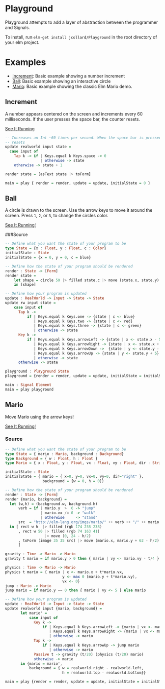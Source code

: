 Playground
==========

Playground attempts to add a layer of abstraction between the programmer and
Signals. 

To install, run `elm-get install jcollard/Playground` in the root directory of your elm project.

Examples
========

* [Increment](#increment): Basic example showing a number increment
* [Ball](#ball): Basic example showing an interactive circle
* [Mario](#mario): Basic example showing the classic Elm Mario demo.

## Increment
A number appears centered on the screen and increments every 60 milliseconds. If the user presses the space bar, the counter resets.

[See It Running](http://jcollard.github.io/elm/Playground/Increment.html)

```haskell
-- Increases an Int ~60 times per second. When the space bar is pressed, the Int
-- resets
update realworld input state = 
  case input of
    Tap k -> if | Keys.equal k Keys.space -> 0
                | otherwise -> state
    otherwise -> state + 1

render state = [asText state |> toForm]

main = play { render = render, update = update, initialState = 0 }
```


## Ball
A circle is drawn to the screen. Use the arrow keys to move it around the screen. Press `1`, `2`, or `3`, to change the circles color.

[See It Running!](http://jcollard.github.io/elm/Playground/Demo.html)

###Source
```haskell
-- Define what you want the state of your program to be
type State = {x : Float, y : Float, c : Color}
initialState : State
initialState = {x = 0, y = 0, c = blue}

-- Define how the state of your program should be rendered
render : State -> [Form]
render state = 
    let shape = circle 50 |> filled state.c |> move (state.x, state.y) 
    in [shape]

-- Define how your program is updated
update : RealWorld -> Input -> State -> State
update rw input state = 
    case input of
      Tap k ->
          if | Keys.equal k Keys.one -> {state | c <- blue}
             | Keys.equal k Keys.two -> {state | c <- red}
             | Keys.equal k Keys.three -> {state | c <- green}
             | otherwise -> state
      Key k ->
          if | Keys.equal k Keys.arrowLeft -> {state | x <- state.x - 5}
             | Keys.equal k Keys.arrowRight -> {state | x <- state.x + 5}
             | Keys.equal k Keys.arrowDown ->  {state | y <- state.y - 5}
             | Keys.equal k Keys.arrowUp -> {state | y <- state.y + 5}
             | otherwise -> state
      otherwise -> state

playground : Playground State
playground = {render = render, update = update, initialState = initialState}

main : Signal Element
main = play playground
```

## Mario
Move Mario using the arrow keys!

[See It Running!](http://jcollard.github.io/elm/Playground/Mario.html)

### Source

```haskell
-- Define what you want the state of your program to be
type State = { mario : Mario, background : Background}
type Background = { w : Float, h : Float }
type Mario = { x : Float, y : Float, vx : Float, vy : Float, dir : String}

initialState : State
initialState = { mario = { x=0, y=0, vx=0, vy=0, dir="right" }, 
                 background = {w = 0, h = 0}}

-- Define how the state of your program should be rendered
render : State -> [Form]
render {mario, background} =
  let (w,h) = (background.w, background.h)
      verb = if | mario.y  >  0 -> "jump"
                | mario.vx /= 0 -> "walk"
                | otherwise     -> "stand"
      src  = "http://elm-lang.org/imgs/mario/" ++ verb ++ "/" ++ mario.dir ++ ".gif"
  in [ rect w h  |> filled (rgb 174 238 238)
      , rect w 50 |> filled (rgb 74 163 41)
                  |> move (0, 24 - h/2)
      , toForm (image 35 35 src) |> move (mario.x, mario.y + 62 - h/2)
      ]

gravity : Time -> Mario -> Mario
gravity t mario = if mario.y > 0 then { mario | vy <- mario.vy - t/4 } else mario

physics : Time -> Mario -> Mario
physics t mario = { mario | x <- mario.x + t*mario.vx, 
                          y <- max 0 (mario.y + t*mario.vy),
                          vx <- 0}
jump : Mario -> Mario
jump mario = if mario.y == 0 then { mario | vy <- 5 } else mario

-- Define how your program is updated
update : RealWorld -> Input -> State -> State
update realworld input {mario, background} = 
       let mario' =
           case input of
             Key k ->
                 if | Keys.equal k Keys.arrowLeft -> {mario | vx <- mario.vx - 2, dir <- "left"}
                    | Keys.equal k Keys.arrowRight -> {mario | vx <- mario.vx + 2, dir <- "right"}
                    | otherwise -> mario
             Tap k ->
                 if | Keys.equal k Keys.arrowUp -> jump mario
                    | otherwise -> mario
             Passive t -> gravity (t/20) (physics (t/20) mario)
             otherwise -> mario
       in {mario = mario', 
           background = { w = realworld.right - realworld.left,
                          h = realworld.top - realworld.bottom}}

main = play {render = render, update = update, initialState = initialState}
```
 
